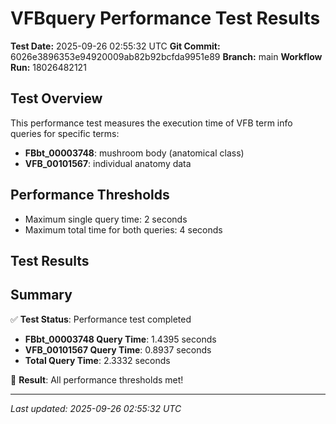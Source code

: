 # VFBquery Performance Test Results

**Test Date:** 2025-09-26 02:55:32 UTC
**Git Commit:** 6026e3896353e94920009ab82b92bcfda9951e89
**Branch:** main
**Workflow Run:** 18026482121

## Test Overview

This performance test measures the execution time of VFB term info queries for specific terms:

- **FBbt_00003748**: mushroom body (anatomical class)
- **VFB_00101567**: individual anatomy data

## Performance Thresholds

- Maximum single query time: 2 seconds
- Maximum total time for both queries: 4 seconds

## Test Results



## Summary

✅ **Test Status**: Performance test completed

- **FBbt_00003748 Query Time**: 1.4395 seconds
- **VFB_00101567 Query Time**: 0.8937 seconds
- **Total Query Time**: 2.3332 seconds

🎉 **Result**: All performance thresholds met!

---
*Last updated: 2025-09-26 02:55:32 UTC*
